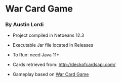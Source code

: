 # War Card Game
### By Austin Lordi

- Project compiled in Netbeans 12.3

- Executable Jar file located in Releases

- To Run: need Java 11+

- Cards retrieved from: http://deckofcardsapi.com/

- Gameplay based on [War Card Game](https://en.wikipedia.org/wiki/War_(card_game))

